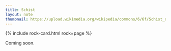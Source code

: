 ```yaml
---
title: Schist
layout: note
thumbnail: https://upload.wikimedia.org/wikipedia/commons/6/6f/Schist_detail.jpg
---
```

{% include rock-card.html rock=page %}

Coming soon.
